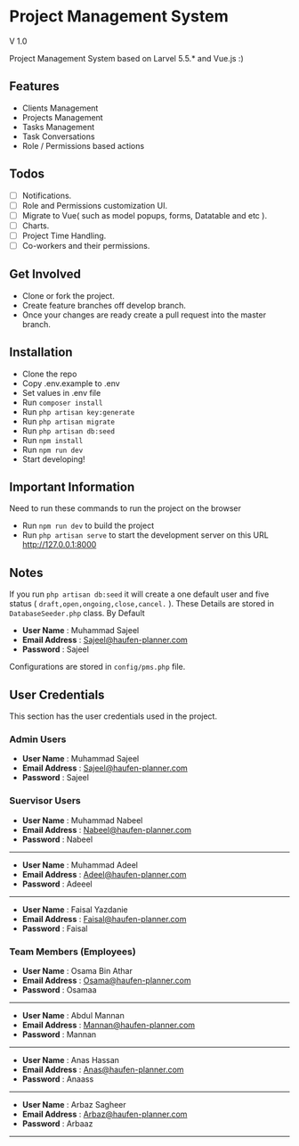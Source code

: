 # Project Management System

V 1.0

Project Management System based on Larvel 5.5.* and Vue.js :)

## Features
- Clients Management
- Projects Management
- Tasks Management
- Task Conversations
- Role / Permissions based actions

## Todos
- [ ] Notifications.
- [ ] Role and Permissions customization UI.
- [ ] Migrate to Vue( such as model popups, forms, Datatable and etc ).
- [ ] Charts.
- [ ] Project Time Handling.
- [ ] Co-workers and their permissions.

## Get Involved
- Clone or fork the project.
- Create feature branches off develop branch.
- Once your changes are ready create a pull request into the master branch.

## Installation
- Clone the repo
- Copy .env.example to .env
- Set values in .env file
- Run `composer install`
- Run `php artisan key:generate`
- Run `php artisan migrate`
- Run `php artisan db:seed`
- Run `npm install`
- Run `npm run dev`
- Start developing!

## Important Information

Need to run these commands to run the project on 
the browser
- Run `npm run dev` to build the project
- Run `php artisan serve` to start the development server
on this URL <http://127.0.0.1:8000>

## Notes
If you run `php artisan db:seed` it will create a one default user and five status ( `draft,open,ongoing,close,cancel.` ). These Details are stored in `DatabaseSeeder.php` class.
By Default
- **User Name** : Muhammad Sajeel
- **Email Address** : Sajeel@haufen-planner.com
- **Password** : Sajeel

Configurations are stored in `config/pms.php` file.
    
## User Credentials

This section has the user credentials used in the project.

### Admin Users
- **User Name** : Muhammad Sajeel
- **Email Address** : Sajeel@haufen-planner.com
- **Password** : Sajeel

### Suervisor Users
- **User Name** : Muhammad Nabeel
- **Email Address** : Nabeel@haufen-planner.com
- **Password** : Nabeel
<hr />

- **User Name** : Muhammad Adeel
- **Email Address** : Adeel@haufen-planner.com
- **Password** : Adeeel
<hr />

- **User Name** : Faisal Yazdanie
- **Email Address** : Faisal@haufen-planner.com
- **Password** : Faisal

### Team Members (Employees)
- **User Name** : Osama Bin Athar
- **Email Address** : Osama@haufen-planner.com
- **Password** : Osamaa
<hr />

- **User Name** : Abdul Mannan
- **Email Address** : Mannan@haufen-planner.com
- **Password** : Mannan
<hr />

- **User Name** : Anas Hassan
- **Email Address** : Anas@haufen-planner.com
- **Password** : Anaass
<hr />

- **User Name** : Arbaz Sagheer
- **Email Address** : Arbaz@haufen-planner.com
- **Password** : Arbaaz
<hr />
